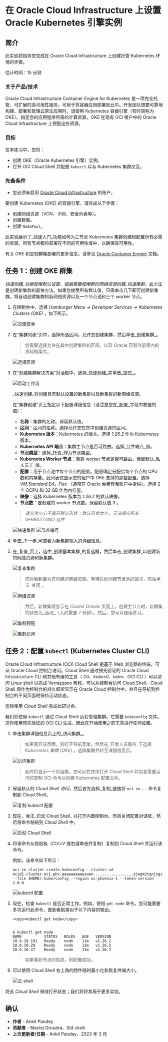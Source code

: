 # 在 Oracle Cloud Infrastructure 上设置 Oracle Kubernetes 引擎实例

## 简介

此实验将指导您完成在 Oracle Cloud Infrastructure 上创建托管 Kubernetes 环境的步骤。

估计时间：15 分钟

### 关于产品/技术

Oracle Cloud Infrastructure Container Engine for Kubernetes 是一项完全托管、可扩展的高可用性服务，可用于将容器应用部署到云中。开发团队想要可靠地构建、部署和管理云原生应用时，请使用 Kubernetes 容器引擎（有时简称为 OKE）。指定您的应用程序所需的计算资源，OKE 在现有 OCI 租户中的 Oracle Cloud Infrastructure 上预配这些资源。

### 目标

在本练习中，您将：

*   创建 OKE（Oracle Kubernetes 引擎）实例。
*   打开 OCI Cloud Shell 并配置 `kubectl` 以与 Kubernetes 集群交互。

### 先备条件

*   您必须有启用 [Oracle Cloud Infrastructure](https://cloud.oracle.com/en_US/cloud-infrastructure) 的账户。

要创建 Kubernetes (OKE) 的容器引擎，请完成以下步骤：

*   创建网络资源（VCN、子网、安全列表等）。
*   创建群集。
*   创建 `NodePool`。

此实验展示了_快速入门_功能如何为三节点 Kubernetes 集群创建和配置所有必需的资源。所有节点都将部署在不同的可用性域中，以确保高可用性。

有关 OKE 和定制群集部署的更多信息，请参见 [Oracle Container Engine](https://docs.cloud.oracle.com/iaas/Content/ContEng/Concepts/contengoverview.htm) 文档。

## 任务 1：创建 OKE 群集

_快速创建_功能使用默认设置，根据需要使用新的网络资源创建_快速集群_。此方法是创建新集群的最快方法。如果您接受所有默认值，只需单击几下即可创建新集群。将自动创建集群的新网络资源以及一个节点池和三个 worker 节点。

1.  在控制台中，选择 _Hamburger Menu -> Developer Services -> Kubernetes Clusters (OKE)_ ，如下所示。
    
    ![汉堡菜单](images/hamburger-menu.png " ")
    
2.  在“集群列表”页中，选择所选区间，允许您创建集群，然后单击_创建集群_。
    
    > 您需要选择允许在其中创建集群的区间，以及 Oracle 容器注册表内的资料档案库。
    
    ![选择区间](images/select-compartment.png " ")
    
3.  在“创建集群解决方案”对话框中，选择_快速创建_并单击_提交_。
    
    ![启动工作流](images/launch-workflow.png " ")
    
    _快速创建_将创建具有默认设置的新集群以及新集群的新网络资源。
    
    在“集群创建”页上指定以下配置详细信息（请注意您在_配置_字段中放置的值）：
    
    *   **名称**：集群的名称。保留默认值。
    *   **区间**：区间的名称。选择允许您在其中创建资源的区间。
    *   **Kubernetes 版本**：Kubernetes 的版本。选择 _1.26.2_ 作为 Kubernetes 版本。
    *   **Kubernetes API 端点**：集群主节点是否可路由。选择_公共端点_值。
    *   **节点类型**：选择_托管_作为节点类型。
    *   **Kubernetes Worker 节点**：集群 worker 节点是否可路由。保留默认_私人员工_值。
    *   **配置**：用于节点池中每个节点的配置。配置确定分配给每个节点的 CPU 数和内存量。此列表仅显示您的租户中 OKE 支持的那些配置。选择 _VM.Standard.E4。Flex_ （通常在 Oracle 免费套餐账户中提供）。选择 2 个 OCPU 和 32 GB 作为内存量。
    *   **映像**：选择 Kubernetes 版本为 _1.26.2_ 的默认映像。
    *   **节点数**：要创建的 worker 节点数。保留默认值 _3_ 。
    
    > _请非常小心不离开默认形状；默认形状太小，无法适应所有 VERRAZZANO 组件_
    
    ![快速集群](images/quick-cluster.png " ") ![节点编号](images/node-number.png " ")
    
4.  单击_下一步_可查看为新集群输入的详细信息。
    
5.  在_复查_页上，选中_创建基本集群_的复选框，然后单击_创建集群_以创建新的网络资源和新集群。
    
    ![复查集群](images/review-cluster.png " ")
    
    > 您将看到要为您创建的网络资源。等待启动创建节点池的请求，然后单击_关闭_。
    
    ![网络资源](images/network-resource.png " ")
    
    > 然后，新群集将显示在 _Cluster Details_ 页面上。创建主节点时，新群集的状态为_活动_（大约需要 7 分钟）。然后，您可以继续练习。
    
    ![集群预配](images/cluster-provision.png " ")
    
    ![集群访问](images/cluster-access.png " ")
    

## 任务 2：配置 `kubectl` (Kubernetes Cluster CLI)

Oracle Cloud Infrastructure (OCI) Cloud Shell 是基于 Web 浏览器的终端，可从 Oracle Cloud 控制台访问。Cloud Shell 通过预先验证的 Oracle Cloud Infrastructure CLI 和其他有用的工具（ _Git、kubectl、helm、OCI CLI_ ）可以访问 Linux shell 以完成 Verrazzano 教程。可以从控制台访问 Cloud Shell。Cloud Shell 将作为控制台的持久框架显示在 Oracle Cloud 控制台中，并且在导航到控制台的不同页面时保持活动状态。

您将使用 _Cloud Shell_ 完成此研讨会。

我们将使用 `kubectl` 通过 Cloud Shell 远程管理集群。它需要 `kubeconfig` 文件。这将使用预先验证的 OCI CLI 生成，因此在开始使用之前无需进行任何设置。

1.  单击集群详细信息页上的_访问集群_。
    
    > 如果离开该页面，则打开导航菜单，然后在_开发人员服务_下选择 _Kubernetes 集群 (OKE)_ 。选择集群并转至详细信息页。
    
    ![访问集群](images/access-cluster.png " ")
    
    > 此时将显示一个对话框，您可以在其中打开 Cloud Shell 并包含需要运行的定制 OCI 命令以创建 Kubernetes 配置文件。
    
2.  保留默认的 _Cloud Shell 访问_，然后首先选择_复制_链接将 `oci ce...` 命令复制到 Cloud Shell。
    
    ![复制 kubectl 配置](images/copy-config.png " ")
    
3.  现在，单击_启动 Cloud Shell_ 以打开内置控制台。然后关闭配置对话框，然后将命令粘贴到 _Cloud Shell_ 中。
    
    ![启动 Cloud Shell](images/launch-cloudshell.png " ")
    
4.  将该命令从剪贴板（Ctrl+V 或右键单击并复制）复制到 Cloud Shell 并运行该命令。
    
    例如，该命令如下所示：
    
        oci ce cluster create-kubeconfig --cluster-id ocid1.cluster.oc1.phx.aaaaaaaaaezwen..................zjwgm2tqnjvgc2dey3emnsd --file $HOME/.kube/config --region us-phoenix-1 --token-version 2.0.0
        
    
    ![kubectl 配置](images/kube-config.png " ")
    
5.  现在，检查 `kubectl` 是否正常工作，例如，使用 `get node` 命令。您可能需要多次运行此命令，直到看到类似于以下内容的输出。
    
        <copy>kubectl get node</copy>
        
    
        $ kubectl get node
        NAME          STATUS   ROLES   AGE   VERSION
        10.0.10.101   Ready    node    11m   v1.26.2
        10.0.10.29    Ready    node    11m   v1.26.2
        10.0.10.37    Ready    node    11m   v1.26.2
        
    
    > 如果看到节点的信息，则配置成功。
    
6.  可以使用 Cloud Shell 右上角的控件随时最小化和恢复终端大小。
    
    ![云 shell](images/cloudshell.png " ")
    

将此 _Cloud Shell_ 保持打开状态；我们将将其用于更多实验。

## 确认

*   **作者** - Ankit Pandey
*   **贡献者** - Maciej Gruszka、Sid Joshi
*   **上次更新者/日期** - Ankit Pandey，2023 年 3 月